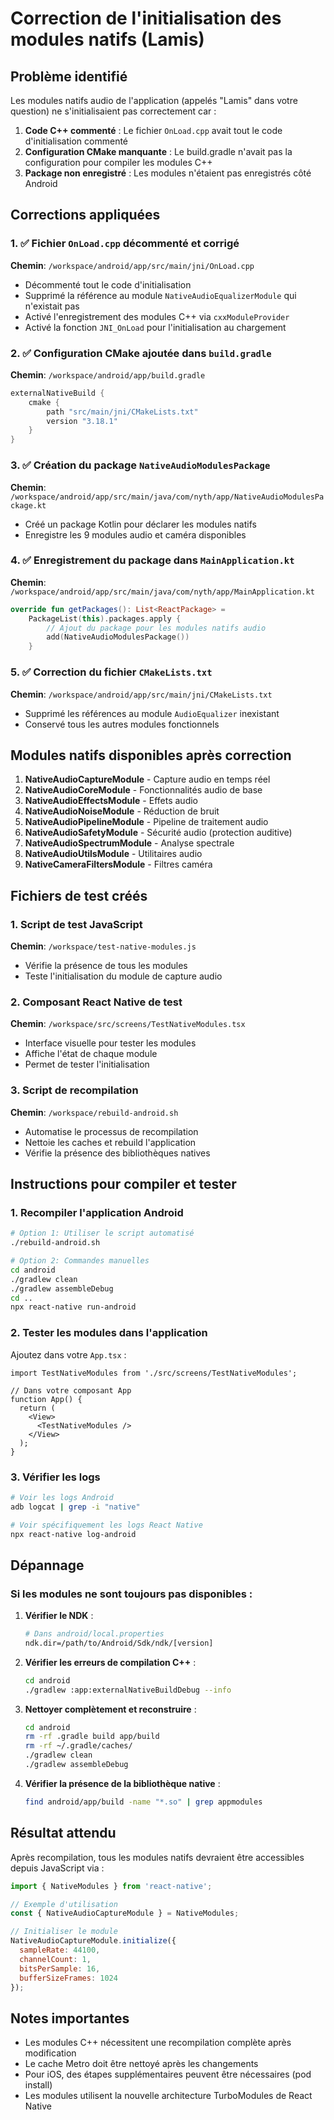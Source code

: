 # Correction de l'initialisation des modules natifs (Lamis)

## Problème identifié

Les modules natifs audio de l'application (appelés "Lamis" dans votre question) ne s'initialisaient pas correctement car :

1. **Code C++ commenté** : Le fichier `OnLoad.cpp` avait tout le code d'initialisation commenté
2. **Configuration CMake manquante** : Le build.gradle n'avait pas la configuration pour compiler les modules C++
3. **Package non enregistré** : Les modules n'étaient pas enregistrés côté Android

## Corrections appliquées

### 1. ✅ Fichier `OnLoad.cpp` décommenté et corrigé
**Chemin**: `/workspace/android/app/src/main/jni/OnLoad.cpp`

- Décommenté tout le code d'initialisation
- Supprimé la référence au module `NativeAudioEqualizerModule` qui n'existait pas
- Activé l'enregistrement des modules C++ via `cxxModuleProvider`
- Activé la fonction `JNI_OnLoad` pour l'initialisation au chargement

### 2. ✅ Configuration CMake ajoutée dans `build.gradle`
**Chemin**: `/workspace/android/app/build.gradle`

```gradle
externalNativeBuild {
    cmake {
        path "src/main/jni/CMakeLists.txt"
        version "3.18.1"
    }
}
```

### 3. ✅ Création du package `NativeAudioModulesPackage`
**Chemin**: `/workspace/android/app/src/main/java/com/nyth/app/NativeAudioModulesPackage.kt`

- Créé un package Kotlin pour déclarer les modules natifs
- Enregistre les 9 modules audio et caméra disponibles

### 4. ✅ Enregistrement du package dans `MainApplication.kt`
**Chemin**: `/workspace/android/app/src/main/java/com/nyth/app/MainApplication.kt`

```kotlin
override fun getPackages(): List<ReactPackage> =
    PackageList(this).packages.apply {
        // Ajout du package pour les modules natifs audio
        add(NativeAudioModulesPackage())
    }
```

### 5. ✅ Correction du fichier `CMakeLists.txt`
**Chemin**: `/workspace/android/app/src/main/jni/CMakeLists.txt`

- Supprimé les références au module `AudioEqualizer` inexistant
- Conservé tous les autres modules fonctionnels

## Modules natifs disponibles après correction

1. **NativeAudioCaptureModule** - Capture audio en temps réel
2. **NativeAudioCoreModule** - Fonctionnalités audio de base
3. **NativeAudioEffectsModule** - Effets audio
4. **NativeAudioNoiseModule** - Réduction de bruit
5. **NativeAudioPipelineModule** - Pipeline de traitement audio
6. **NativeAudioSafetyModule** - Sécurité audio (protection auditive)
7. **NativeAudioSpectrumModule** - Analyse spectrale
8. **NativeAudioUtilsModule** - Utilitaires audio
9. **NativeCameraFiltersModule** - Filtres caméra

## Fichiers de test créés

### 1. Script de test JavaScript
**Chemin**: `/workspace/test-native-modules.js`
- Vérifie la présence de tous les modules
- Teste l'initialisation du module de capture audio

### 2. Composant React Native de test
**Chemin**: `/workspace/src/screens/TestNativeModules.tsx`
- Interface visuelle pour tester les modules
- Affiche l'état de chaque module
- Permet de tester l'initialisation

### 3. Script de recompilation
**Chemin**: `/workspace/rebuild-android.sh`
- Automatise le processus de recompilation
- Nettoie les caches et rebuild l'application
- Vérifie la présence des bibliothèques natives

## Instructions pour compiler et tester

### 1. Recompiler l'application Android

```bash
# Option 1: Utiliser le script automatisé
./rebuild-android.sh

# Option 2: Commandes manuelles
cd android
./gradlew clean
./gradlew assembleDebug
cd ..
npx react-native run-android
```

### 2. Tester les modules dans l'application

Ajoutez dans votre `App.tsx` :

```tsx
import TestNativeModules from './src/screens/TestNativeModules';

// Dans votre composant App
function App() {
  return (
    <View>
      <TestNativeModules />
    </View>
  );
}
```

### 3. Vérifier les logs

```bash
# Voir les logs Android
adb logcat | grep -i "native"

# Voir spécifiquement les logs React Native
npx react-native log-android
```

## Dépannage

### Si les modules ne sont toujours pas disponibles :

1. **Vérifier le NDK** :
   ```bash
   # Dans android/local.properties
   ndk.dir=/path/to/Android/Sdk/ndk/[version]
   ```

2. **Vérifier les erreurs de compilation C++** :
   ```bash
   cd android
   ./gradlew :app:externalNativeBuildDebug --info
   ```

3. **Nettoyer complètement et reconstruire** :
   ```bash
   cd android
   rm -rf .gradle build app/build
   rm -rf ~/.gradle/caches/
   ./gradlew clean
   ./gradlew assembleDebug
   ```

4. **Vérifier la présence de la bibliothèque native** :
   ```bash
   find android/app/build -name "*.so" | grep appmodules
   ```

## Résultat attendu

Après recompilation, tous les modules natifs devraient être accessibles depuis JavaScript via :

```javascript
import { NativeModules } from 'react-native';

// Exemple d'utilisation
const { NativeAudioCaptureModule } = NativeModules;

// Initialiser le module
NativeAudioCaptureModule.initialize({
  sampleRate: 44100,
  channelCount: 1,
  bitsPerSample: 16,
  bufferSizeFrames: 1024
});
```

## Notes importantes

- Les modules C++ nécessitent une recompilation complète après modification
- Le cache Metro doit être nettoyé après les changements
- Pour iOS, des étapes supplémentaires peuvent être nécessaires (pod install)
- Les modules utilisent la nouvelle architecture TurboModules de React Native